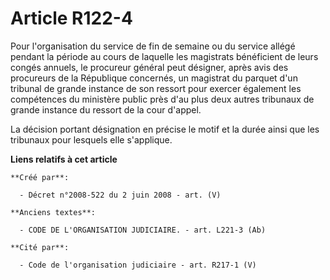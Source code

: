 # Article R122-4

Pour l'organisation du service de fin de semaine ou du service allégé pendant la période au cours de laquelle les magistrats
bénéficient de leurs congés annuels, le procureur général peut désigner, après avis des procureurs de la République
concernés, un magistrat du parquet d'un tribunal de grande instance de son ressort pour exercer également les compétences du
ministère public près d'au plus deux autres tribunaux de grande instance du ressort de la cour d'appel.

La décision portant désignation en précise le motif et la durée ainsi que les tribunaux pour lesquels elle s'applique.

**Liens relatifs à cet article**

	**Créé par**:

	  - Décret n°2008-522 du 2 juin 2008 - art. (V)

	**Anciens textes**:

	  - CODE DE L'ORGANISATION JUDICIAIRE. - art. L221-3 (Ab)

	**Cité par**:

	  - Code de l'organisation judiciaire - art. R217-1 (V)
